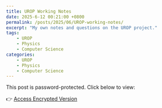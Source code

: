 ```yaml
---
title: UROP Working Notes
date: 2025-6-12 00:21:00 +0800
permalink: /posts/2025/06/UROP-working-notes/
excerpt: "My own notes and questions on the UROP project."
tags: 
    - UROP
    - Physics
    - Computer Science
categories: 
    - UROP
    - Physics
    - Computer Science
---
```


This post is password-protected. Click below to view:

👉 [Access Encrypted Version](https://bowenyu066.github.io/encrypted/2025-6-8-UROP-working-notes-real.html)